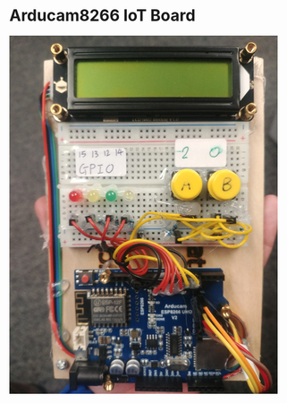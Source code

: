 # Arducam8266 IoT Board

![alt text](https://github.com/hyfung/Arducam8266_IoT_Board/blob/master/images/01.jpg "")
